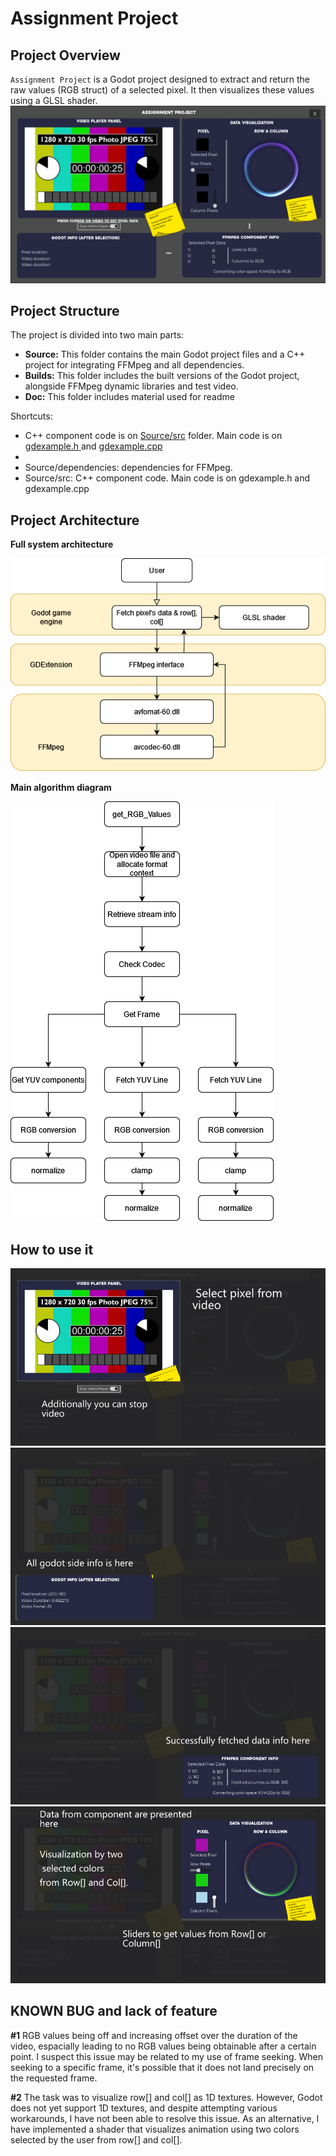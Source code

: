 # Assignment Project

## Project Overview
`Assignment Project` is a Godot project designed to extract and return the raw values (RGB struct) of a selected pixel. It then visualizes these values using a GLSL shader.
![screenshot](doc/images/screenshot1.png "screenshot")

## Project Structure
The project is divided into two main parts:
- **Source:** This folder contains the main Godot project files and a C++ project for integrating FFMpeg and all dependencies.
- **Builds:** This folder includes the built versions of the Godot project, alongside FFMpeg dynamic libraries and test video.
- **Doc:** This folder includes material used for readme

Shortcuts:
- C++ component code is on [Source/src](Source/src/) folder. Main code is on [gdexample.h ](Source/src/gdexample.h) and [gdexample.cpp ](Source/src/gdexample.cpp)
- 
- Source/dependencies: dependencies for FFMpeg.
- Source/src: C++ component code. Main code is on gdexample.h and gdexample.cpp 

## Project Architecture
**Full system architecture**

![Sys Architecture](doc/images/sys_arch_diagram.png "System Architecture")

**Main algorithm diagram**

![Sys Architecture](doc/images/algorithm.png "System Architecture")

## How to use it
![screenshot](doc/images/info1.png "screenshot")
![screenshot](doc/images/info2.png "screenshot")
![screenshot](doc/images/info3.png "screenshot")
![screenshot](doc/images/info4.png "screenshot")

## KNOWN BUG and lack of feature

**#1**
RGB values being off and increasing offset over the duration of the video, espacially leading to no RGB values being obtainable after a certain point.
I suspect this issue may be related to my use of frame seeking. When seeking to a specific frame, it's possible that it does not land precisely on the requested frame.

**#2**
The task was to visualize row[] and col[] as 1D textures. However, Godot does not yet support 1D textures, and despite attempting various workarounds, I have not been able to resolve this issue. As an alternative, I have implemented a shader that visualizes animation using two colors selected by the user from row[] and col[].
